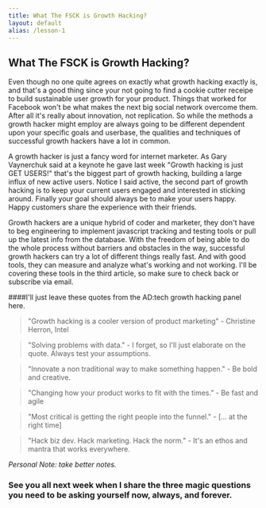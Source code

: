 ```yaml
---
title: What The FSCK is Growth Hacking?
layout: default
alias: /lesson-1
---
```


## What The FSCK is Growth Hacking?

Even though no one quite agrees on exactly what growth hacking exactly is, and that's a good thing since your not going to find a cookie cutter receipe to build sustainable user growth for your product. Things that worked for Facebook won't be what makes the next big social network overcome them.  After all it's really about innovation, not replication. So while the methods a growth hacker might employ are always going to be different dependent upon your specific goals and userbase, the qualities and techniques of successful growth hackers have a lot in common.

A growth hacker is just a fancy word for internet marketer.  As Gary Vaynerchuk said at a keynote he gave last week "Growth hacking is just GET USERS!" that's the biggest part of growth hacking, building a large influx of new active users.  Notice I said active, the second part of growth hacking is to keep your current users engaged and interested in sticking around. Finally your goal should always be to make your users happy. Happy customers share the experience with their friends.

Growth hackers are a unique hybrid of coder and marketer, they don't have to beg engineering to implement javascript tracking and testing tools or pull up the latest info from the database. With the freedom of being able to do the whole process without barriers and obstacles in the way, successful growth hackers can try a lot of different things really fast.  And with good tools, they can measure and analyze what's working and not working. I'll be covering these tools in the third article, so make sure to check back or subscribe via email.

####I'll just leave these quotes from the AD:tech growth hacking panel here.

>"Growth hacking is a cooler version of product marketing" - Christine Herron, Intel

>"Solving problems with data." - I forget, so I'll just elaborate on the quote. Always test your assumptions.

>"Innovate a non traditional way to make something happen." - Be bold and creative.

>"Changing how your product works to fit with the times." - Be fast and agile

>"Most critical is getting the right people into the funnel."  - [… at the right time] 

>"Hack biz dev. Hack marketing. Hack the norm." - It's an ethos and mantra that works everywhere.

_Personal Note: take better notes._

### See you all next week when I share the three magic questions you need to be asking yourself now, always, and forever.
